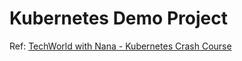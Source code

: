 # Kubernetes Demo Project

Ref: [TechWorld with Nana - Kubernetes Crash Course](https://www.youtube.com/watch?v=s_o8dwzRlu4&t=1069s&ab_channel=TechWorldwithNana)
